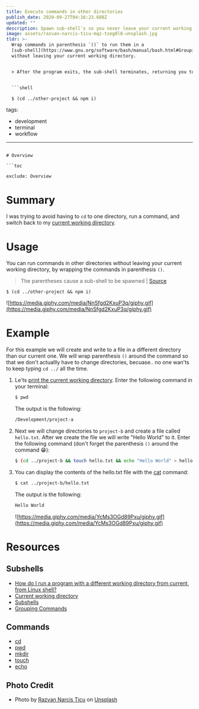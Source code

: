 ```yaml
---
title: Execute commands in other directories
publish_date: 2020-09-27T04:16:23.688Z
updated: ""
description: Spawn sub-shell's so you never leave your current working directory.
image: assets/razvan-narcis-ticu-mqz-tzeg8l8-unsplash.jpg
tldr: >-
  Wrap commands in parenthesis `()` to run them in a
  [sub-shell](https://www.gnu.org/software/bash/manual/bash.html#Grouping-Commands)
  without leaving your current working directory. 


  > After the program exits, the sub-shell terminates, returning you to your prompt of the parent shell, in the directory you started from. | [Source](https://stackoverflow.com/questions/786376/how-do-i-run-a-program-with-a-different-working-directory-from-current-from-lin/786419#786419)


  ```shell

  $ (cd ../other-project && npm i)

  ```
tags:
  - development
  - terminal
  - workflow
---
```

# Overview

```toc

exclude: Overview

```

# Summary

I was trying to avoid having to `cd` to one directory, run a command, and switch back to my [current working directory](https://shapeshed.com/unix-pwd/).

# Usage

You can run commands in other directories without leaving your current working directory, by wrapping the commands in parenthesis `()`.

> The parentheses cause a sub-shell to be spawned | [Source](https://stackoverflow.com/a/786419/14342613)

```shell
$ (cd ../other-project && npm i)
```

![https://media.giphy.com/media/NnSfgd2KxuP3q/giphy.gif](https://media.giphy.com/media/NnSfgd2KxuP3q/giphy.gif)

# Example

For this example we will create and write to a file in a different directory than our current one. We will wrap parenthesis `()` around the command so that we don't actuallly have to change directories, becuase.. no one wan'ts to keep typing `cd ../` all the time.

1.  Le'ts [print the current working directory](https://linuxize.com/post/current-working-directory/#pwd-command). Enter the following command in your terminal:

    ```bash
    $ pwd
    ```

    The output is the following:

    ```bash
    /Development/project-a
    ```

2.  Next we will change directories to `project-b` and create a file called `hello.txt`. After we create the file we will write "Hello World" to it. Enter the following command (don't forget the parenthesis `()` around the command 😁):

    ```bash
    $ (cd ../project-b && touch hello.txt && echo "Hello World" > hello.txt)
    ```

3.  You can display the contents of the hello.txt file with the [cat](https://linuxize.com/post/linux-cat-command/) command:

    ```bash
    $ cat ../project-b/hello.txt
    ```

    The output is the following:

    ```bash
    Hello World
    ```

    ![https://media.giphy.com/media/YcMs3OGd89Pxu/giphy.gif](https://media.giphy.com/media/YcMs3OGd89Pxu/giphy.gif)

# Resources

## Subshells

- [How do I run a program with a different working directory from current, from Linux shell?](https://stackoverflow.com/questions/786376/how-do-i-run-a-program-with-a-different-working-directory-from-current-from-lin/786419#786419)
- [Current working directory](https://shapeshed.com/unix-pwd/)
- [Subshells](https://tldp.org/LDP/abs/html/subshells.html#:~:text=A%20subshell%20is%20a%20separate,process%20a%20list%20of%20commands.)
- [Grouping Commands](https://www.gnu.org/software/bash/manual/bash.html#Grouping-Commands)

## Commands

- [cd](https://linuxize.com/post/linux-cd-command/)
- [pwd](https://linuxize.com/post/current-working-directory/#pwd-command)
- [mkdir](https://linuxize.com/post/how-to-create-directories-in-linux-with-the-mkdir-command/)
- [touch](https://linuxize.com/post/linux-touch-command/)
- [echo](https://linuxize.com/post/echo-command-in-linux-with-examples/)

## Photo Credit

- Photo by [Razvan Narcis Ticu](https://unsplash.com/@ticurazvannarcis?utm_source=unsplash&utm_medium=referral&utm_content=creditCopyText) on [Unsplash](https://unsplash.com/)
